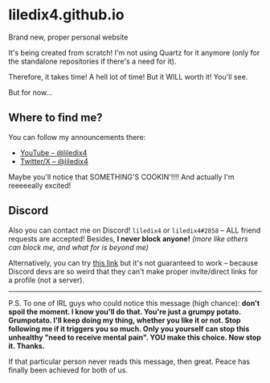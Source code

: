 # liledix4.github.io
Brand new, proper personal website

It's being created from scratch! I'm not using Quartz for it anymore (only for the standalone repositories if there's a need for it).

Therefore, it takes time! A hell lot of time! But it WILL worth it! You'll see.

But for now...

## Where to find me?

You can follow my announcements there:
- [YouTube – @liledix4](https://www.youtube.com/@liledix4/community)
- [Twitter/X – @liledix4](https://twitter.com/liledix4)

Maybe you'll notice that SOMETHING'S COOKIN'!!!! And actually I'm reeeeeally excited!

## Discord

Also you can contact me on Discord! `liledix4` or `liledix4#2858` – ALL friend requests are accepted! Besides, **I never block anyone!** *(more like others can block me, and what for is beyond me)*

Alternatively, you can try [this link](https://discord.com/users/472184744814051330) but it's not guaranteed to work – because Discord devs are so weird that they can't make proper invite/direct links for a profile (not a server).

****

P.S. To one of IRL guys who could notice this message (high chance): **don't spoil the moment. I know you'll do that. You're just a grumpy potato. Grumpotato. I'll keep doing my thing, whether you like it or not. Stop following me if it triggers you so much. Only you yourself can stop this unhealthy "need to receive mental pain". YOU make this choice. Now stop it. Thanks.**

If that particular person never reads this message, then great. Peace has finally been achieved for both of us.
